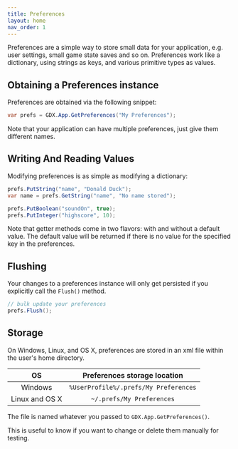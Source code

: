 ```yaml
---
title: Preferences
layout: home
nav_order: 1
---
```

Preferences are a simple way to store small data for your application, e.g. user settings, small game state saves and so on. Preferences work like a dictionary, using strings as keys, and various primitive types as values.


## Obtaining a Preferences instance
Preferences are obtained via the following snippet:

```csharp
var prefs = GDX.App.GetPreferences("My Preferences");
```

Note that your application can have multiple preferences, just give them different names.

## Writing And Reading Values
Modifying preferences is as simple as modifying a dictionary:

```csharp
prefs.PutString("name", "Donald Duck");
var name = prefs.GetString("name", "No name stored");

prefs.PutBoolean("soundOn", true);
prefs.PutInteger("highscore", 10);
```

Note that getter methods come in two flavors: with and without a default value. The default value will be returned if there is no value for the specified key in the preferences.

## Flushing
Your changes to a preferences instance will only get persisted if you explicitly call the `Flush()` method.

```csharp
// bulk update your preferences
prefs.Flush();
```

## Storage

On Windows, Linux, and OS X, preferences are stored in an xml file within the user's home directory.

| OS    |      Preferences storage location    |
|:-----:|:------------------------------------:|
| Windows | `%UserProfile%/.prefs/My Preferences`|
| Linux and OS X | `~/.prefs/My Preferences`|

The file is named whatever you passed to `GDX.App.GetPreferences()`.

This is useful to know if you want to change or delete them manually for testing.